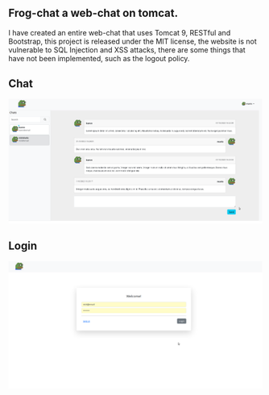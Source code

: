 ## Frog-chat a web-chat on tomcat.

I have created an entire web-chat that uses Tomcat 9, RESTful and Bootstrap, this project is released under the MIT license, the website is not vulnerable to SQL Injection and XSS attacks, there are some things that have not been implemented, such as the logout policy.


## Chat
![Chat](https://github.com/StefanPacella/Frog-chat/blob/main/chat.png)
## Login
![Login](https://github.com/StefanPacella/Frog-chat/blob/main/login.png)
